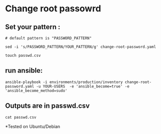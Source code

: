 # Change root passowrd

## Set your pattern :
```
# default pattern is "PASSWORD_PATTERN"

sed -i 's/PASSWORD_PATTERN/YOUR_PATTERN/g' change-root-password.yaml
```
```
touch passwd.csv
```
## run ansible: 
```
ansible-playbook -i environments/production/inventory change-root-password.yaml -u YOUR-USERS  -e 'ansible_become=true' -e 'ansible_become_method=sudo'
```


## Outputs are in passwd.csv
```
cat passwd.csv
```

*Tested on Ubuntu/Debian
